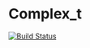 # Complex_t

[![Build Status](https://travis-ci.org/ezfx44/Complex_t.svg?branch=master)](https://travis-ci.org/ezfx44/Complex_t)
